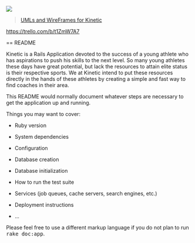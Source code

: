 <a href="https://codeclimate.com/github/jaredpowers/Kinetic"><img src="https://codeclimate.com/github/jaredpowers/Kinetic/badges/gpa.svg" /></a>

<blockquote class="imgur-embed-pub" lang="en" data-id="a/c6JNx"><a href="//imgur.com/a/c6JNx">UMLs and WireFrames for Kinetic</a></blockquote><script async src="//s.imgur.com/min/embed.js" charset="utf-8"></script>

https://trello.com/b/t1ZmW7A7

== README

Kinetic is a Rails Application devoted to the success of a young athlete who has aspirations to push his skills to the next level. So many young athletes these days have great potential, but lack the resources to attain elite status is their respective sports. We at Kinetic intend to put these resources directly in the hands of these athletes by creating a simple and fast way to find coaches in their area.

This README would normally document whatever steps are necessary to get the
application up and running.

Things you may want to cover:

* Ruby version

* System dependencies

* Configuration

* Database creation

* Database initialization

* How to run the test suite

* Services (job queues, cache servers, search engines, etc.)

* Deployment instructions

* ...


Please feel free to use a different markup language if you do not plan to run
<tt>rake doc:app</tt>.
